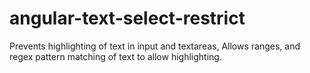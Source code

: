 angular-text-select-restrict
============================

Prevents highlighting of text in input and textareas, Allows ranges, and regex pattern matching of text to allow highlighting.

